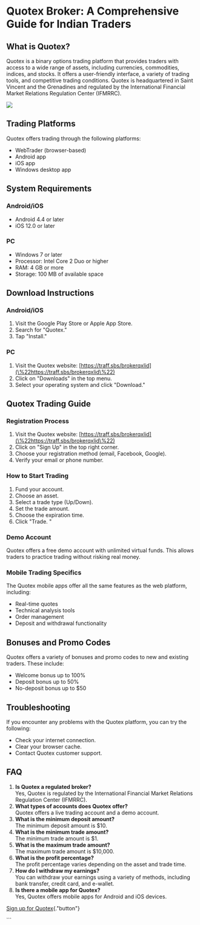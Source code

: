 # Quotex Broker: A Comprehensive Guide for Indian Traders

## What is Quotex?

Quotex is a binary options trading platform that provides traders with
access to a wide range of assets, including currencies, commodities,
indices, and stocks. It offers a user-friendly interface, a variety of
trading tools, and competitive trading conditions. Quotex is
headquartered in Saint Vincent and the Grenadines and regulated by the
International Financial Market Relations Regulation Center (IFMRRC).

[![](https://static.quotex.io/files/4_en/300_250.jpg)](https://traff.sbs/brokerqxlid)

## Trading Platforms

Quotex offers trading through the following platforms:

-   WebTrader (browser-based)
-   Android app
-   iOS app
-   Windows desktop app

## System Requirements

### Android/iOS

-   Android 4.4 or later
-   iOS 12.0 or later

### PC

-   Windows 7 or later
-   Processor: Intel Core 2 Duo or higher
-   RAM: 4 GB or more
-   Storage: 100 MB of available space

## Download Instructions

### Android/iOS

1.  Visit the Google Play Store or Apple App Store.
2.  Search for "Quotex."
3.  Tap "Install."

### PC

1.  Visit the Quotex website:
    [https://traff.sbs/brokerqxlid](\%22https://traff.sbs/brokerqxlid\%22)
2.  Click on "Downloads" in the top menu.
3.  Select your operating system and click "Download."

## Quotex Trading Guide

### Registration Process

1.  Visit the Quotex website:
    [https://traff.sbs/brokerqxlid](\%22https://traff.sbs/brokerqxlid\%22)
2.  Click on "Sign Up" in the top right corner.
3.  Choose your registration method (email, Facebook, Google).
4.  Verify your email or phone number.

### How to Start Trading

1.  Fund your account.
2.  Choose an asset.
3.  Select a trade type (Up/Down).
4.  Set the trade amount.
5.  Choose the expiration time.
6.  Click "Trade.
    "

### Demo Account

Quotex offers a free demo account with unlimited virtual funds. This
allows traders to practice trading without risking real money.

### Mobile Trading Specifics

The Quotex mobile apps offer all the same features as the web platform,
including:

-   Real-time quotes
-   Technical analysis tools
-   Order management
-   Deposit and withdrawal functionality

## Bonuses and Promo Codes

Quotex offers a variety of bonuses and promo codes to new and existing
traders. These include:

-   Welcome bonus up to 100%
-   Deposit bonus up to 50%
-   No-deposit bonus up to \$50

## Troubleshooting

If you encounter any problems with the Quotex platform, you can try the
following:

-   Check your internet connection.
-   Clear your browser cache.
-   Contact Quotex customer support.

## FAQ

1.  **Is Quotex a regulated broker?**\
    Yes, Quotex is regulated by the International Financial Market
    Relations Regulation Center (IFMRRC).
2.  **What types of accounts does Quotex offer?**\
    Quotex offers a live trading account and a demo account.
3.  **What is the minimum deposit amount?**\
    The minimum deposit amount is \$10.
4.  **What is the minimum trade amount?**\
    The minimum trade amount is \$1.
5.  **What is the maximum trade amount?**\
    The maximum trade amount is \$10,000.
6.  **What is the profit percentage?**\
    The profit percentage varies depending on the asset and trade time.
7.  **How do I withdraw my earnings?**\
    You can withdraw your earnings using a variety of methods, including
    bank transfer, credit card, and e-wallet.
8.  **Is there a mobile app for Quotex?**\
    Yes, Quotex offers mobile apps for Android and iOS devices.

[Sign up for
Quotex](\%22https://traff.sbs/brokerqxlid\%22){."button"}

\`\`\`

